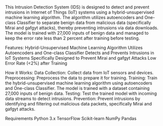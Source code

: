 This Intrusion Detection System (IDS) is designed to detect and prevent intrusions in Internet of Things (IoT) systems using a hybrid-unsupervised machine learning algorithm. The algorithm utilizes autoencoders and One-class Classifier to separate benign data from malicious data (specifically Mirai and gafgyt attacks), thereby preventing intrusions via data downloads. The model is trained with 27,000 inputs of benign data and managed to keep the error rate less than 2 percent after training before testing.

Features:
Hybrid-Unsupervised Machine Learning Algorithm
Utilizes Autoencoders and One-class Classifier
Detects and Prevents Intrusions in IoT Systems
Specifically Designed to Prevent Mirai and gafgyt Attacks
Low Error Rate (<2%) after Training

How it Works:
Data Collection: Collect data from IoT sensors and devices.
Preprocessing: Preprocess the data to prepare it for training.
Training: Train the hybrid-unsupervised machine learning algorithm using autoencoders and One-class Classifier. The model is trained with a dataset containing 27,000 inputs of benign data.
Testing: Test the trained model with incoming data streams to detect intrusions.
Prevention: Prevent intrusions by identifying and filtering out malicious data packets, specifically Mirai and gafgyt attacks.


Requirements
Python 3.x
TensorFlow
Scikit-learn
NumPy
Pandas
